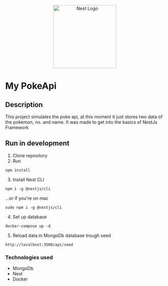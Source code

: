 <p align="center">
  <a href="http://nestjs.com/" target="blank"><img src="https://nestjs.com/img/logo-small.svg" width="200" alt="Nest Logo" /></a>
</p>

# My PokeApi

## Description

This project simulates the poke api, at this moment it just stores two data of the pokemon, no. and name. It was made to get into the basics of NestJs Framework

## Run in development

1. Clone repository
2. Run
```
npm install
```
3. Install Nest CLI
```
npm i -g @nestjs/cli
```
...or if you're on mac
```
sudo npm i -g @nestjs/cli
```
4. Set up database
```
docker-compose up -d
```
5. Reload data in MongoDb database trough seed
```
http://localhost:3500/api/seed
```

### Technologies used
* MongoDb
* Nest
* Docker